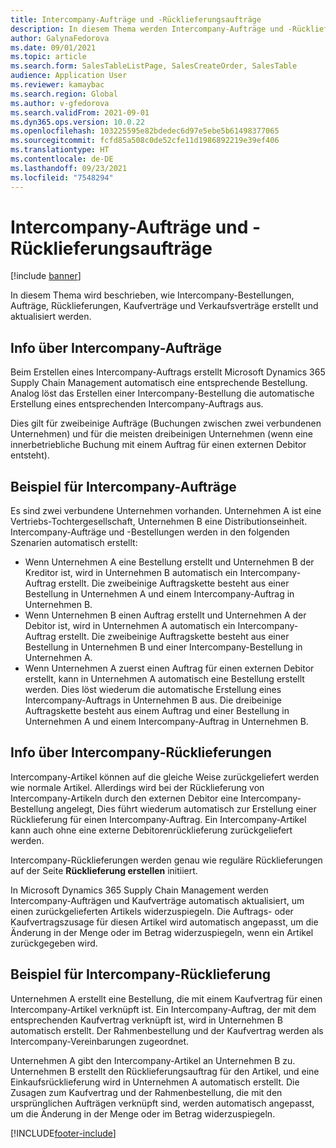 ```yaml
---
title: Intercompany-Aufträge und -Rücklieferungsaufträge
description: In diesem Thema werden Intercompany-Aufträge und -Rücklieferungsaufträge erläutert.
author: GalynaFedorova
ms.date: 09/01/2021
ms.topic: article
ms.search.form: SalesTableListPage, SalesCreateOrder, SalesTable
audience: Application User
ms.reviewer: kamaybac
ms.search.region: Global
ms.author: v-gfedorova
ms.search.validFrom: 2021-09-01
ms.dyn365.ops.version: 10.0.22
ms.openlocfilehash: 103225595e82bdedec6d97e5ebe5b61498377065
ms.sourcegitcommit: fcfd85a508c0de52cfe11d1986892219e39ef406
ms.translationtype: HT
ms.contentlocale: de-DE
ms.lasthandoff: 09/23/2021
ms.locfileid: "7548294"
---
```

# <a name="intercompany-orders-and-return-orders"></a>Intercompany-Aufträge und -Rücklieferungsaufträge

[!include [banner](../../includes/banner.md)]

In diesem Thema wird beschrieben, wie Intercompany-Bestellungen, Aufträge, Rücklieferungen, Kaufverträge und Verkaufsverträge erstellt und aktualisiert werden.

## <a name="about-intercompany-orders"></a>Info über Intercompany-Aufträge

Beim Erstellen eines Intercompany-Auftrags erstellt Microsoft Dynamics 365 Supply Chain Management automatisch eine entsprechende Bestellung. Analog löst das Erstellen einer Intercompany-Bestellung die automatische Erstellung eines entsprechenden Intercompany-Auftrags aus.

Dies gilt für zweibeinige Aufträge (Buchungen zwischen zwei verbundenen Unternehmen) und für die meisten dreibeinigen Unternehmen (wenn eine innerbetriebliche Buchung mit einem Auftrag für einen externen Debitor entsteht).

## <a name="intercompany-order-example"></a>Beispiel für Intercompany-Aufträge

Es sind zwei verbundene Unternehmen vorhanden. Unternehmen A ist eine Vertriebs-Tochtergesellschaft, Unternehmen B eine Distributionseinheit. Intercompany-Aufträge und -Bestellungen werden in den folgenden Szenarien automatisch erstellt:

- Wenn Unternehmen A eine Bestellung erstellt und Unternehmen B der Kreditor ist, wird in Unternehmen B automatisch ein Intercompany-Auftrag erstellt. Die zweibeinige Auftragskette besteht aus einer Bestellung in Unternehmen A und einem Intercompany-Auftrag in Unternehmen B.
- Wenn Unternehmen B einen Auftrag erstellt und Unternehmen A der Debitor ist, wird in Unternehmen A automatisch ein Intercompany-Auftrag erstellt. Die zweibeinige Auftragskette besteht aus einer Bestellung in Unternehmen B und einer Intercompany-Bestellung in Unternehmen A.
- Wenn Unternehmen A zuerst einen Auftrag für einen externen Debitor erstellt, kann in Unternehmen A automatisch eine Bestellung erstellt werden. Dies löst wiederum die automatische Erstellung eines Intercompany-Auftrags in Unternehmen B aus. Die dreibeinige Auftragskette besteht aus einem Auftrag und einer Bestellung in Unternehmen A und einem Intercompany-Auftrag in Unternehmen B.

## <a name="about-intercompany-return-orders"></a>Info über Intercompany-Rücklieferungen

Intercompany-Artikel können auf die gleiche Weise zurückgeliefert werden wie normale Artikel. Allerdings wird bei der Rücklieferung von Intercompany-Artikeln durch den externen Debitor eine Intercompany-Bestellung angelegt, Dies führt wiederum automatisch zur Erstellung einer Rücklieferung für einen Intercompany-Auftrag. Ein Intercompany-Artikel kann auch ohne eine externe Debitorenrücklieferung zurückgeliefert werden.

Intercompany-Rücklieferungen werden genau wie reguläre Rücklieferungen auf der Seite **Rücklieferung erstellen** initiiert.

In Microsoft Dynamics 365 Supply Chain Management werden Intercompany-Aufträgen und Kaufverträge automatisch aktualisiert, um einen zurückgelieferten Artikels widerzuspiegeln. Die Auftrags- oder Kaufvertragszusage für diesen Artikel wird automatisch angepasst, um die Änderung in der Menge oder im Betrag widerzuspiegeln, wenn ein Artikel zurückgegeben wird.

## <a name="intercompany-return-order-example"></a>Beispiel für Intercompany-Rücklieferung

Unternehmen A erstellt eine Bestellung, die mit einem Kaufvertrag für einen Intercompany-Artikel verknüpft ist. Ein Intercompany-Auftrag, der mit dem entsprechenden Kaufvertrag verknüpft ist, wird in Unternehmen B automatisch erstellt. Der Rahmenbestellung und der Kaufvertrag werden als Intercompany-Vereinbarungen zugeordnet.

Unternehmen A gibt den Intercompany-Artikel an Unternehmen B zu. Unternehmen B erstellt den Rücklieferungsauftrag für den Artikel, und eine Einkaufsrücklieferung wird in Unternehmen A automatisch erstellt. Die Zusagen zum Kaufvertrag und der Rahmenbestellung, die mit den ursprünglichen Aufträgen verknüpft sind, werden automatisch angepasst, um die Änderung in der Menge oder im Betrag widerzuspiegeln.

[!INCLUDE[footer-include](../../includes/footer-banner.md)]
